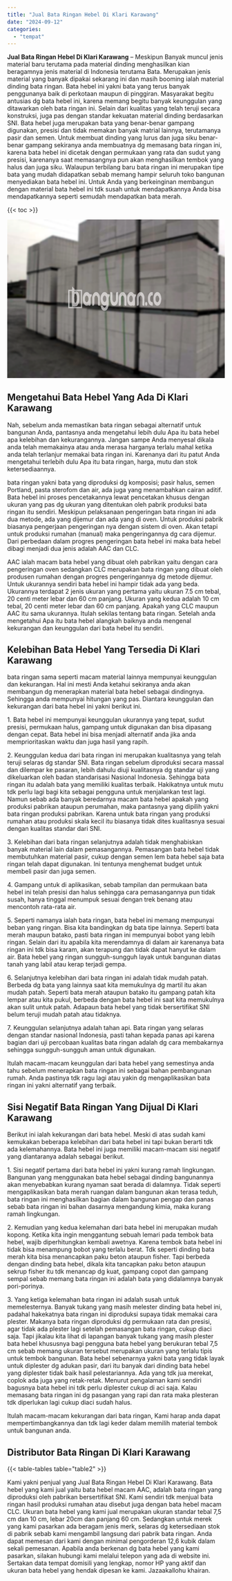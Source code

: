 ```yaml
---
title: "Jual Bata Ringan Hebel Di Klari Karawang"
date: "2024-09-12"
categories: 
  - "tempat"
---
```


**Jual Bata Ringan Hebel Di Klari Karawang** – Meskipun Banyak muncul jenis material baru terutama pada material dinding menghasilkan kian beragamnya jenis material di Indonesia terutama Bata. Merupakan jenis material yang banyak dipakai sekarang ini dan masih booming ialah material dinding bata ringan. Bata hebel ini yakni bata yang terus banyak penggunanya baik di perkotaan maupun di pinggiran. Masyarakat begitu antusias dg bata hebel ini, karena memang begitu banyak keunggulan yang ditawarkan oleh bata ringan ini. Selain dari kualitas yang telah teruji secara konstruksi, juga pas dengan standar kekuatan material dinding berdasarkan SNI. Bata hebel juga merupakan bata yang benar-benar gampang digunakan, presisi dan tidak memakan banyak matrial lainnya, terutamanya pasir dan semen. Untuk membuat dinding yang lurus dan juga siku benar-benar gampang sekiranya anda membuatnya dg memasang bata ringan ini, karena bata hebel ini dicetak dengan permukaan yang rata dan sudut yang presisi, karenanya saat memasangnya pun akan menghasilkan tembok yang halus dan juga siku. Walaupun terbilang baru bata ringan ini merupakan tipe bata yang mudah didapatkan sebab memang hampir seluruh toko bangunan menyediakan bata hebel ini. Untuk Anda yang berkeinginan membangun dengan material bata hebel ini tdk susah untuk mendapatkannya Anda bisa mendapatkannya seperti semudah mendapatkan bata merah.

{{< toc >}}

![Jual Bata Ringan Hebel Di Klari Karawang](/images/jual-hebel-murah-43.png)

## Mengetahui Bata Hebel Yang Ada Di Klari Karawang

Nah, sebelum anda memastikan bata ringan sebagai alternatif untuk bangunan Anda, pantasnya anda mengetahui lebih dulu Apa itu bata hebel apa kelebihan dan kekurangannya. Jangan sampe Anda menyesal dikala anda telah memakainya atau anda merasa harganya terlalu mahal ketika anda telah terlanjur memakai bata ringan ini. Karenanya dari itu patut Anda mengetahui terlebih dulu Apa itu bata ringan, harga, mutu dan stok ketersediaannya.

bata ringan yakni bata yang diproduksi dg komposisi; pasir halus, semen Portland, pasta sterofom dan air, ada juga yang menambahkan cairan aditif. Bata hebel ini proses pencetakannya lewat pencetakan khusus dengan ukuran yang pas dg ukuran yang ditentukan oleh pabrik produksi bata ringan itu sendiri. Meskipun pelaksanaan pengeringan bata ringan ini ada dua metode, ada yang dijemur dan ada yang di oven. Untuk produksi pabrik biasanya pengerjaan pengeringan nya dengan sistem di oven. Akan tetapi untuk produksi rumahan (manual) maka pengeringannya dg cara dijemur. Dari perbedaan dalam progres pengeringan bata hebel ini maka bata hebel dibagi menjadi dua jenis adalah AAC dan CLC.

AAC ialah macam bata hebel yang dibuat oleh pabrikan yaitu dengan cara pengeringan oven sedangkan CLC merupakan bata ringan yang dibuat oleh produsen rumahan dengan progres pengeringannya dg metode dijemur. Untuk ukurannya sendiri bata hebel ini hampir tidak ada yang beda. Ukurannya terdapat 2 jenis ukuran yang pertama yaitu ukuran 7.5 cm tebal, 20 centi meter lebar dan 60 cm panjang. Ukuran yang kedua adalah 10 cm tebal, 20 centi meter lebar dan 60 cm panjang. Apakah yang CLC maupun AAC itu sama ukurannya. Itulah sekilas tentang bata ringan. Setelah anda mengetahui Apa itu bata hebel alangkah baiknya anda mengenal kekurangan dan keunggulan dari bata hebel itu sendiri.

## Kelebihan Bata Hebel Yang Tersedia Di Klari Karawang

bata ringan sama seperti macam material lainnya mempunyai keunggulan dan kekurangan. Hal ini mesti Anda ketahui sekiranya anda akan membangun dg menerapkan material bata hebel sebagai dindingnya. Sehingga anda mempunyai hitungan yang pas. Diantara keunggulan dan kekurangan dari bata hebel ini yakni berikut ini.

1\. Bata hebel ini mempunyai keunggulan ukurannya yang tepat, sudut presisi, permukaan halus, gampang untuk digunakan dan bisa dipasang dengan cepat. Bata hebel ini bisa menjadi alternatif anda jika anda memprioritaskan waktu dan juga hasil yang rapih.

2\. Keunggulan kedua dari bata ringan ini merupakan kualitasnya yang telah teruji selaras dg standar SNI. Bata ringan sebelum diproduksi secara massal dan dilempar ke pasaran, lebih dahulu diuji kualitasnya dg standar uji yang dikeluarkan oleh badan standarisasi Nasional Indonesia. Sehingga bata ringan itu adalah bata yang memiliki kualitas terbaik. Hakikatnya untuk mutu tdk perlu lagi bagi kita sebagai pengguna untuk menjalankan test lagi. Namun sebab ada banyak beredarnya macam bata hebel apakah yang produksi pabrikan ataupun perumahan, maka pantasnya yang dipilih yakni bata ringan produksi pabrikan. Karena untuk bata ringan yang produksi rumahan atau produksi skala kecil itu biasanya tidak dites kualitasnya sesuai dengan kualitas standar dari SNI.

3\. Kelebihan dari bata ringan selanjutnya adalah tidak menghabiskan banyak material lain dalam pemasangannya. Pemasangan bata hebel tidak membutuhkan material pasir, cukup dengan semen lem bata hebel saja bata ringan telah dapat digunakan. Ini tentunya menghemat budget untuk membeli pasir dan juga semen.

4\. Gampang untuk di aplikasikan, sebab tampilan dan permukaan bata hebel ini telah presisi dan halus sehingga cara pemasangannya pun tidak susah, hanya tinggal menumpuk sesuai dengan trek benang atau mencontoh rata-rata air.

5\. Seperti namanya ialah bata ringan, bata hebel ini memang mempunyai beban yang ringan. Bisa kita bandingkan dg bata tipe lainnya. Seperti bata merah maupun batako, pasti bata ringan ini mempunyai bobot yang lebih ringan. Selain dari itu apabila kita merendamnya di dalam air karenanya bata ringan ini tdk bisa karam, akan terapung dan tidak dapat hanyut ke dalam air. Bata hebel yang ringan sungguh-sungguh layak untuk bangunan diatas tanah yang labil atau kerap terjadi gempa.

6\. Selanjutnya kelebihan dari bata ringan ini adalah tidak mudah patah. Berbeda dg bata yang lainnya saat kita memukulnya dg martil itu akan mudah patah. Seperti bata merah ataupun batako itu gampang patah kita lempar atau kita pukul, berbeda dengan bata hebel ini saat kita memukulnya akan sulit untuk patah. Adapaun bata hebel yang tidak bersertifikat SNI belum teruji mudah patah atau tidaknya.

7\. Keunggulan selanjutnya adalah tahan api. Bata ringan yang selaras dengan standar nasional Indonesia, pasti tahan kepada panas api karena bagian dari uji percobaan kualitas bata ringan adalah dg cara membakarnya sehingga sungguh-sungguh aman untuk digunakan.

Itulah macam-macam keunggulan dari bata hebel yang semestinya anda tahu sebelum menerapkan bata ringan ini sebagai bahan pembangunan rumah. Anda pastinya tdk ragu lagi atau yakin dg mengaplikasikan bata ringan ini yakni alternatif yang terbaik.

## Sisi Negatif Bata Ringan Yang Dijual Di Klari Karawang

Berikut ini ialah kekurangan dari bata hebel. Meski di atas sudah kami kemukakan beberapa kelebihan dari bata hebel ini tapi bukan berarti tdk ada kelemahannya. Bata hebel ini juga memiliki macam-macam sisi negatif yang diantaranya adalah sebagai berikut.

1\. Sisi negatif pertama dari bata hebel ini yakni kurang ramah lingkungan. Bangunan yang menggunakan bata hebel sebagai dinding bangunannya akan menyebabkan kurang nyaman saat berada di dalamnya. Tidak seperti mengaplikasikan bata merah ruangan dalam bangunan akan terasa teduh, bata ringan ini menghasilkan bagian dalam bangunan pengap dan panas sebab bata ringan ini bahan dasarnya mengandung kimia, maka kurang ramah lingkungan.

2\. Kemudian yang kedua kelemahan dari bata hebel ini merupakan mudah kopong. Ketika kita ingin menggantung sebuah lemari pada tembok bata hebel, wajib diperhitungkan kembali awetnya. Karena tembok bata hebel ini tidak bisa menampung bobot yang terlalu berat. Tdk seperti dinding bata merah kita bisa menancapkan paku beton ataupun fisher. Tapi berbeda dengan dinding bata hebel, dikala kita tancapkan paku beton ataupun sekrup fisher itu tdk menancap dg kuat, gampang copot dan gampang sempal sebab memang bata ringan ini adalah bata yang didalamnya banyak pori-porinya.

3\. Yang ketiga kelemahan bata ringan ini adalah susah untuk memelesternya. Banyak tukang yang masih melester dinding bata hebel ini, padahal hakekatnya bata ringan ini diproduksi supaya tidak memakai cara plester. Makanya bata ringan diproduksi dg permukaan rata dan presisi, agar tidak ada plester lagi setelah pemasangan bata ringan, cukup diaci saja. Tapi jikalau kita lihat di lapangan banyak tukang yang masih plester bata hebel khususnya bagi pengguna bata hebel yang berukuran tebal 7,5 cm sebab memang ukuran tersebut merupakan ukuran yang terlalu tipis untuk tembok bangunan. Bata hebel sebenarnya yakni bata yang tidak layak untuk diplester dg adukan pasir, dari itu banyak dari dinding bata hebel yang diplester tidak baik hasil pelestariannya. Ada yang tdk jua merekat, coplok ada juga yang retak-retak. Menurut pengalaman kami sendiri bagusnya bata hebel ini tdk perlu diplester cukup di aci saja. Kalau memasang bata ringan ini dg pasangan yang rapi dan rata maka plesteran tdk diperlukan lagi cukup diaci sudah halus.

Itulah macam-macam kekurangan dari bata ringan, Kami harap anda dapat mempertimbangkannya dan tdk lagi keder dalam memilih material tembok untuk bangunan anda.

## Distributor Bata Ringan Di Klari Karawang

{{< table-tables table="table2" >}}

Kami yakni penjual yang Jual Bata Ringan Hebel Di Klari Karawang. Bata hebel yang kami jual yaitu bata hebel macam AAC, adalah bata ringan yang diproduksi oleh pabrikan bersertifikat SNI. Kami sendiri tdk menjual bata ringan hasil produksi rumahan atau disebut juga dengan bata hebel macam CLC. Ukuran bata hebel yang kami jual merupakan ukuran standar tebal 7,5 cm dan 10 cm, lebar 20cm dan panjang 60 cm. Sedangkan untuk merek yang kami pasarkan ada beragam jenis merk, selaras dg ketersediaan stok di pabrik sebab kami mengambil langsung dari pabrik bata ringan. Anda dapat memesan dari kami dengan minimal pengorderan 12,6 kubik dalam sekali pemesanan. Apabila anda berkenan dg bata hebel yang kami pasarkan, silakan hubungi kami melalui telepon yang ada di website ini. Sertakan data tempat domisili yang lengkap, nomor HP yang aktif dan ukuran bata hebel yang hendak dipesan ke kami. Jazaakallohu khairan.
